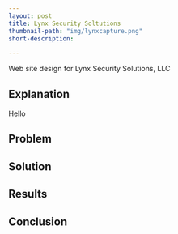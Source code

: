 ```yaml
---
layout: post
title: Lynx Security Soltutions
thumbnail-path: "img/lynxcapture.png"
short-description: 

---
```


Web site design for Lynx Security Solutions, LLC

## Explanation

Hello

## Problem



## Solution



## Results



## Conclusion
